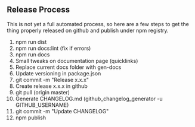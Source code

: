## Release Process

This is not yet a full automated process, so here are a few steps to get the thing properly released on github
and publish under npm registry.

1. npm run dist
2. npm run docs:lint (fix if errors)
3. npm run docs
4. Small tweaks on documentation page (quicklinks)
5. Replace current docs folder with gen-docs
6. Update versioning in package.json
7. git commit -m "Release x.x.x"
8. Create release x.x.x in github
9. git pull (origin master)
10. Generate CHANGELOG.md (github_changelog_generator -u GITHUB_USERNAME)
11. git commit -m "Update CHANGELOG"
12. npm publish

